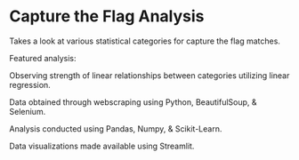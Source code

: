 # Capture the Flag Analysis

Takes a look at various statistical categories for capture the flag matches.

Featured analysis:

  Observing strength of linear relationships between categories utilizing linear regression.

Data obtained through webscraping using Python, BeautifulSoup, & Selenium.

Analysis conducted using Pandas, Numpy, & Scikit-Learn.

Data visualizations made available using Streamlit.
